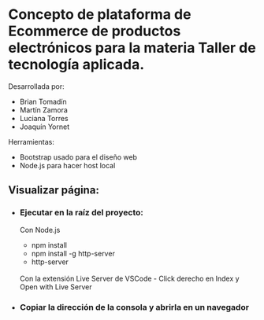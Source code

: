 # Concepto de plataforma de Ecommerce de productos electrónicos para la materia Taller de tecnología aplicada.

Desarrollada por:
- Brian Tomadín
- Martín Zamora
- Luciana Torres
- Joaquín Yornet

Herramientas:
- Bootstrap usado para el diseño web
- Node.js para hacer host local

## Visualizar página:

- ### Ejecutar en la raíz del proyecto:
  Con Node.js
  - npm install
  - npm install -g http-server
  - http-server
  <br>
  Con la extensión Live Server de VSCode
  - Click derecho en Index y Open with Live Server
  
- ### Copiar la dirección de la consola y abrirla en un navegador
